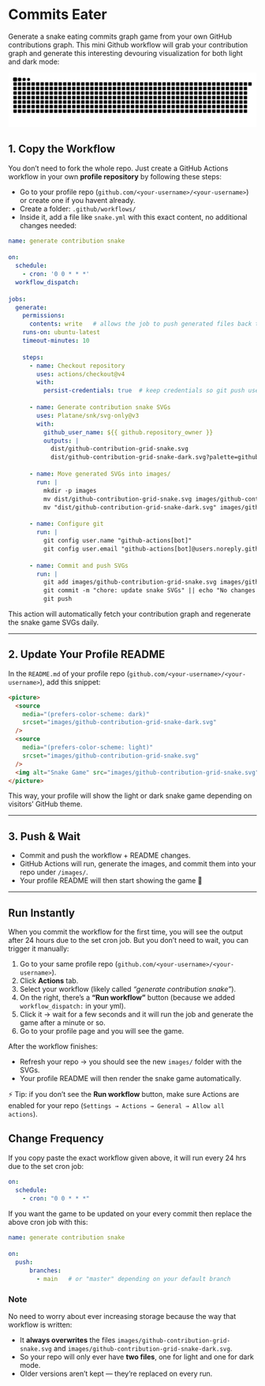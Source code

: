 # Commits Eater
Generate a snake eating commits graph game from your own GitHub contributions graph.
This mini Github workflow will grab your contribution graph and generate this interesting devouring visualization for both light and dark mode:

<picture>
  <source
    media="(prefers-color-scheme: dark)"
    srcset="example/github-contribution-grid-snake.svg"
  />
  <source
    media="(prefers-color-scheme: light)"
    srcset="example/github-contribution-grid-snake-dark.svg"
  />
  <img alt="Snake Game" src="example/github-contribution-grid-snake.svg" />
</picture>

## 1. Copy the Workflow

You don’t need to fork the whole repo. Just create a GitHub Actions workflow in your own **profile repository** by following these steps:

* Go to your profile repo (`github.com/<your-username>/<your-username>`) or create one if you havent already.
* Create a folder: `.github/workflows/`
* Inside it, add a file like `snake.yml` with this exact content, no additional changes needed:

```yaml
name: generate contribution snake

on:
  schedule:
    - cron: '0 0 * * *'
  workflow_dispatch:

jobs:
  generate:
    permissions:
      contents: write   # allows the job to push generated files back to the repo
    runs-on: ubuntu-latest
    timeout-minutes: 10

    steps:
      - name: Checkout repository
        uses: actions/checkout@v4
        with:
          persist-credentials: true  # keep credentials so git push uses the provided token

      - name: Generate contribution snake SVGs
        uses: Platane/snk/svg-only@v3
        with:
          github_user_name: ${{ github.repository_owner }}
          outputs: |
            dist/github-contribution-grid-snake.svg
            dist/github-contribution-grid-snake-dark.svg?palette=github-dark

      - name: Move generated SVGs into images/
        run: |
          mkdir -p images
          mv dist/github-contribution-grid-snake.svg images/github-contribution-grid-snake.svg || true
          mv "dist/github-contribution-grid-snake-dark.svg" images/github-contribution-grid-snake-dark.svg || true

      - name: Configure git
        run: |
          git config user.name "github-actions[bot]"
          git config user.email "github-actions[bot]@users.noreply.github.com"

      - name: Commit and push SVGs
        run: |
          git add images/github-contribution-grid-snake.svg images/github-contribution-grid-snake-dark.svg || true
          git commit -m "chore: update snake SVGs" || echo "No changes to commit"
          git push
```

This action will automatically fetch your contribution graph and regenerate the snake game SVGs daily.

---

## 2. Update Your Profile README

In the `README.md` of your profile repo (`github.com/<your-username>/<your-username>`), add this snippet:

```html
<picture>
  <source
    media="(prefers-color-scheme: dark)"
    srcset="images/github-contribution-grid-snake-dark.svg"
  />
  <source
    media="(prefers-color-scheme: light)"
    srcset="images/github-contribution-grid-snake.svg"
  />
  <img alt="Snake Game" src="images/github-contribution-grid-snake.svg" />
</picture>
```

This way, your profile will show the light or dark snake game depending on visitors’ GitHub theme.

---

## 3. Push & Wait

* Commit and push the workflow + README changes.
* GitHub Actions will run, generate the images, and commit them into your repo under `/images/`.
* Your profile README will then start showing the game 🎉

--------------------------------------------------------------------------------------------------------

## Run Instantly

When you commit the workflow for the first time, you will see the output after 24 hours due to the set cron job.
But you don’t need to wait, you can trigger it manually:

1. Go to your same profile repo (`github.com/<your-username>/<your-username>`).
2. Click **Actions** tab.
3. Select your workflow (likely called *“generate contribution snake”*).
4. On the right, there’s a **“Run workflow”** button (because we added `workflow_dispatch:` in your yml).
5. Click it → wait for a few seconds and it will run the job and generate the game after a minute or so.
6. Go to your profile page and you will see the game.

After the workflow finishes:

* Refresh your repo → you should see the new `images/` folder with the SVGs.
* Your profile README will then render the snake game automatically.

⚡ Tip: if you don’t see the **Run workflow** button, make sure Actions are enabled for your repo (`Settings → Actions → General → Allow all actions`).


## Change Frequency

If you copy paste the exact workflow given above, it will run every 24 hrs due to the set cron job:

```yaml
on:
  schedule:
    - cron: "0 0 * * *"
```

If you want the game to be updated on your every commit then replace the above cron job with this:

```yaml
name: generate contribution snake

on:
  push:
      branches:
        - main   # or "master" depending on your default branch
```
### Note

No need to worry about ever increasing storage because the way that workflow is written:

* It **always overwrites** the files `images/github-contribution-grid-snake.svg` and `images/github-contribution-grid-snake-dark.svg`.
* So your repo will only ever have **two files**, one for light and one for dark mode.
* Older versions aren’t kept — they’re replaced on every run.


